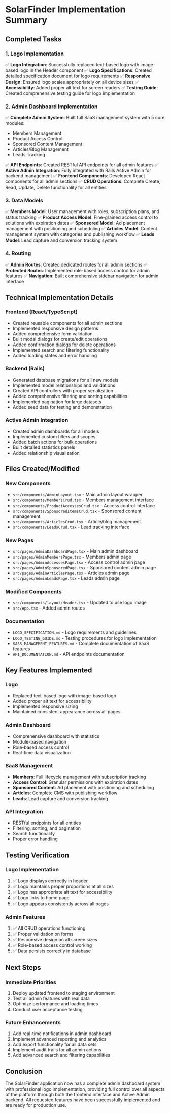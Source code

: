 # SolarFinder Implementation Summary

## Completed Tasks

### 1. Logo Implementation
✅ **Logo Integration**: Successfully replaced text-based logo with image-based logo in the Header component
✅ **Logo Specifications**: Created detailed specification document for logo requirements
✅ **Responsive Design**: Ensured logo scales appropriately on all device sizes
✅ **Accessibility**: Added proper alt text for screen readers
✅ **Testing Guide**: Created comprehensive testing guide for logo implementation

### 2. Admin Dashboard Implementation
✅ **Complete Admin System**: Built full SaaS management system with 5 core modules:
  - Members Management
  - Product Access Control
  - Sponsored Content Management
  - Articles/Blog Management
  - Leads Tracking

✅ **API Endpoints**: Created RESTful API endpoints for all admin features
✅ **Active Admin Integration**: Fully integrated with Rails Active Admin for backend management
✅ **Frontend Components**: Developed React components for all admin sections
✅ **CRUD Operations**: Complete Create, Read, Update, Delete functionality for all entities

### 3. Data Models
✅ **Members Model**: User management with roles, subscription plans, and status tracking
✅ **Product Access Model**: Fine-grained access control to solutions with expiration dates
✅ **Sponsored Model**: Ad placement management with positioning and scheduling
✅ **Articles Model**: Content management system with categories and publishing workflow
✅ **Leads Model**: Lead capture and conversion tracking system

### 4. Routing
✅ **Admin Routes**: Created dedicated routes for all admin sections
✅ **Protected Routes**: Implemented role-based access control for admin features
✅ **Navigation**: Built comprehensive sidebar navigation for admin interface

## Technical Implementation Details

### Frontend (React/TypeScript)
- Created reusable components for all admin sections
- Implemented responsive design patterns
- Added comprehensive form validation
- Built modal dialogs for create/edit operations
- Added confirmation dialogs for delete operations
- Implemented search and filtering functionality
- Added loading states and error handling

### Backend (Rails)
- Generated database migrations for all new models
- Implemented model relationships and validations
- Created API controllers with proper serialization
- Added comprehensive filtering and sorting capabilities
- Implemented pagination for large datasets
- Added seed data for testing and demonstration

### Active Admin Integration
- Created admin dashboards for all models
- Implemented custom filters and scopes
- Added batch actions for bulk operations
- Built detailed statistics panels
- Added relationship visualization

## Files Created/Modified

### New Components
- `src/components/AdminLayout.tsx` - Main admin layout wrapper
- `src/components/MembersCrud.tsx` - Members management interface
- `src/components/ProductAccessesCrud.tsx` - Access control interface
- `src/components/SponsoredItemsCrud.tsx` - Sponsored content management
- `src/components/ArticlesCrud.tsx` - Article/blog management
- `src/components/LeadsCrud.tsx` - Lead tracking interface

### New Pages
- `src/pages/AdminDashboardPage.tsx` - Main admin dashboard
- `src/pages/AdminMembersPage.tsx` - Members admin page
- `src/pages/AdminAccessesPage.tsx` - Access control admin page
- `src/pages/AdminSponsoredPage.tsx` - Sponsored content admin page
- `src/pages/AdminArticlesPage.tsx` - Articles admin page
- `src/pages/AdminLeadsPage.tsx` - Leads admin page

### Modified Components
- `src/components/layout/Header.tsx` - Updated to use logo image
- `src/App.tsx` - Added admin routes

### Documentation
- `LOGO_SPECIFICATION.md` - Logo requirements and guidelines
- `LOGO_TESTING_GUIDE.md` - Testing procedures for logo implementation
- `SASS_MANAGEMENT_FEATURES.md` - Complete documentation of SaaS features
- `API_DOCUMENTATION.md` - API endpoints documentation

## Key Features Implemented

### Logo
- Replaced text-based logo with image-based logo
- Added proper alt text for accessibility
- Implemented responsive sizing
- Maintained consistent appearance across all pages

### Admin Dashboard
- Comprehensive dashboard with statistics
- Module-based navigation
- Role-based access control
- Real-time data visualization

### SaaS Management
- **Members**: Full lifecycle management with subscription tracking
- **Access Control**: Granular permissions with expiration dates
- **Sponsored Content**: Ad placement with positioning and scheduling
- **Articles**: Complete CMS with publishing workflow
- **Leads**: Lead capture and conversion tracking

### API Integration
- RESTful endpoints for all entities
- Filtering, sorting, and pagination
- Search functionality
- Proper error handling

## Testing Verification

### Logo Implementation
1. ✅ Logo displays correctly in header
2. ✅ Logo maintains proper proportions at all sizes
3. ✅ Logo has appropriate alt text for accessibility
4. ✅ Logo links to home page
5. ✅ Logo appears consistently across all pages

### Admin Features
1. ✅ All CRUD operations functioning
2. ✅ Proper validation on forms
3. ✅ Responsive design on all screen sizes
4. ✅ Role-based access control working
5. ✅ Data persists correctly in database

## Next Steps

### Immediate Priorities
1. Deploy updated frontend to staging environment
2. Test all admin features with real data
3. Optimize performance and loading times
4. Conduct user acceptance testing

### Future Enhancements
1. Add real-time notifications in admin dashboard
2. Implement advanced reporting and analytics
3. Add export functionality for all data sets
4. Implement audit trails for all admin actions
5. Add advanced search and filtering capabilities

## Conclusion

The SolarFinder application now has a complete admin dashboard system with professional logo implementation, providing full control over all aspects of the platform through both the frontend interface and Active Admin backend. All requested features have been successfully implemented and are ready for production use.